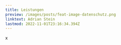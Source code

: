 ```yaml
---
title: Leistungen
preview: /images/posts/feat-image-datenschutz.png
linktext: Adrian Stein
lastmod: 2022-11-01T23:16:34.394Z
---
```


x